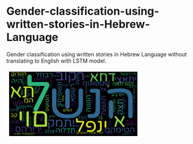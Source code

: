 # Gender-classification-using-written-stories-in-Hebrew-Language
Gender classification using written stories in Hebrew Language without translating to English with LSTM model.

<img src="https://github.com/HansamalDharmananda/Gender-classification-using-written-stories-in-Hebrew-Language/blob/main/images/word_count.png">
